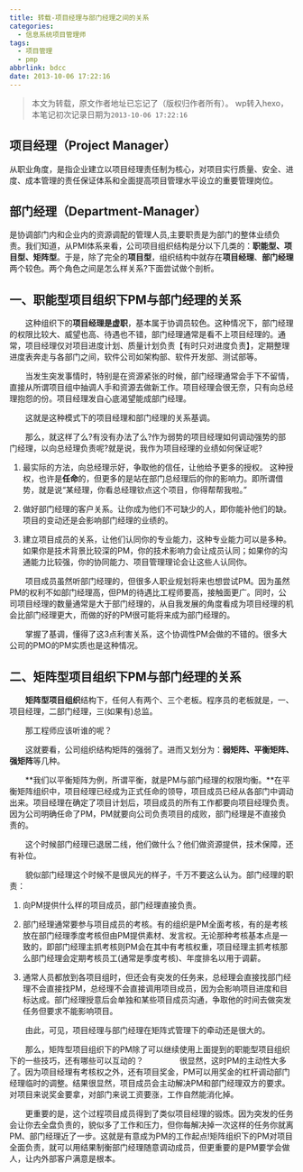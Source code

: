 ```yaml
---
title: 转载-项目经理与部门经理之间的关系
categories:
  - 信息系统项目管理师
tags:
  - 项目管理
  - pmp
abbrlink: bdcc
date: 2013-10-06 17:22:16
---
```



> 本文为转载，原文作者地址已忘记了（版权归作者所有）。
> wp转入hexo，本笔记初次记录日期为`2013-10-06 17:22:16` 

## 项目经理（Project Manager）

从职业角度，是指企业建立以项目经理责任制为核心，对项目实行质量、安全、进度、成本管理的责任保证体系和全面提高项目管理水平设立的重要管理岗位。

## 部门经理（Department-Manager）

是协调部门内和企业内的资源调配的管理人员,主要职责是为部门的整体业绩负责。我们知道，从PMI体系来看，公司项目组织结构是分以下几类的：**职能型、项目型、矩阵型**。于是，除了完全的**项目型**，组织结构中就存在**项目经理**、**部门经理**两个较色。两个角色之间是怎么样关系?下面尝试做个剖析。
<!-- more -->

## 一、职能型项目组织下PM与部门经理的关系

　　这种组织下的**项目经理是虚职**，基本属于协调员较色。这种情况下，部门经理的权限比较大、威望也高、待遇也不错，部门经理通常是看不上项目经理的。通常，项目经理仅对项目进度计划、质量计划负责【有时只对进度负责】，定期整理进度表奔走与各部门之间，软件公司如架构部、软件开发部、测试部等。

　　当发生突发事情时，特别是在资源紧张的时候，部门经理通常会手下不留情，直接从所谓项目组中抽调人手和资源去做新工作。项目经理会很无奈，只有向总经理抱怨的份。项目经理发自心底渴望能成部门经理。

　　这就是这种模式下的项目经理和部门经理的关系基调。

　　那么，就这样了么?有没有办法了么?作为弱势的项目经理如何调动强势的部门经理，以向总经理负责呢?就是说，我作为项目经理的业绩如何保证呢?

1. 最实际的方法，向总经理示好，争取他的信任，让他给予更多的授权。
这种授权，也许是**任命**的，但更多的是站在部门总经理后的你的影响力。即所谓借势，就是说“某经理，你看总经理钦点这个项目，你得帮帮我啦。”

2. 做好部门经理的客户关系。让你成为他们不可缺少的人，即你能补他们的缺。项目的变动还是会影响部门经理的业绩的。

3. 建立项目成员的关系，让他们认同你的专业能力，这种专业能力可以是多种。如果你是技术背景比较深的PM，你的技术影响力会让成员认同；如果你的沟通能力比较强，你的协同能力、项目管理理论会让这些人认同你。

　　项目成员虽然听部门经理的，但很多人职业规划将来也想尝试PM。因为虽然PM的权利不如部门经理高，但PM的待遇比工程师要高，接触面更广。同时，公司项目经理的数量通常是大于部门经理的，从自我发展的角度看成为项目经理的机会比部门经理更大，而做的好的PM很可能将来成为部门经理的。

　　掌握了基调，懂得了这3点利害关系，这个协调性PM会做的不错的。很多大公司的PMO的PM实质也是这种情况。

## 二、矩阵型项目组织下PM与部门经理的关系

　　**矩阵型项目组织**结构下，任何人有两个、三个老板。程序员的老板就是，一、项目经理，二部门经理，三(如果有)总监。

　　那工程师应该听谁的呢？

　　这就要看，公司组织结构矩阵的强弱了。进而又划分为：**弱矩阵、平衡矩阵、强矩阵**等几种。

　　**我们以平衡矩阵为例，所谓平衡，就是PM与部门经理的权限均衡。**在平衡矩阵组织中，项目经理已经成为正式任命的领导，项目成员已经从各部门中调动出来。项目经理在确定了项目计划后，项目成员的所有工作都要向项目经理负责。因为公司明确任命了PM，PM就要向公司负责项目的成败，部门经理是不直接负责的。

　　这个时候部门经理已退居二线，他们做什么？他们做资源提供，技术保障，还有补位。

　　貌似部门经理这个时候不是很风光的样子，千万不要这么认为。部门经理的职责：
 
1. 向PM提供什么样的项目成员，部门经理直接负责。

2. 部门经理通常要参与项目成员的考核。有的组织是PM全面考核，有的是考核放在部门经理季度考核但由PM提供素材、发言权。无论那种考核基本点是一致的，即部门经理主抓考核则PM会在其中有考核权重，项目经理主抓考核那么部门经理会定期考核员工(通常是季度考核)、年度排名以用于调薪。

3. 通常人员都放到各项目组时，但还会有突发的任务来，总经理会直接找部门经理不会直接找PM，总经理不会直接调用项目成员，因为会影响项目进度和目标达成。部门经理授意后会单独和某些项目成员沟通，争取他的时间去做突发任务但要求不能影响项目。

　　由此，可见，项目经理与部门经理在矩阵式管理下的牵动还是很大的。

　　那么，矩阵型项目组织下的PM除了可以继续使用上面提到的职能型项目组织下的一些技巧，还有哪些可以互动的？
　　
　　很显然，这时PM的主动性大多了。因为项目经理有考核权之外，还有项目奖金，PM可以用奖金的杠杆调动部门经理临时的调整。结果很显然，项目成员会主动解决PM和部门经理双方的要求。对项目来说奖金要拿，对部门来说工资要涨，工作自然能消化掉。
  
　　更重要的是，这个过程项目成员得到了类似项目经理的锻炼。因为突发的任务会让你去全盘负责的，貌似多了工作和压力，但你每解决掉一次这样的任务你就离PM、部门经理近了一步。这就是有意成为PM的工作起点!矩阵组织下的PM对项目全面负责，就可以用结果制衡部门经理随意调动成员，但更重要的是PM要学会做人，让内外部客户满意是根本。